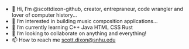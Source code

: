 - 👋 Hi, I’m @scottdixon-github, creator, entrepraneur, code wrangler and lover of computer history...  
- 👀 I’m interested in building music composition applications...
- 🌱 I’m currently learning C++ Java HTML CSS Rust  
- 💞️ I’m looking to collaborate on anything and everything!
- 📫 How to reach me scott.dixon@snhu.edu




<!---
scottdixon-github/scottdixon-github is a ✨ special ✨ repository because its `README.md` (this file) appears on your GitHub profile.
You can click the Preview link to take a look at your changes.
--->
